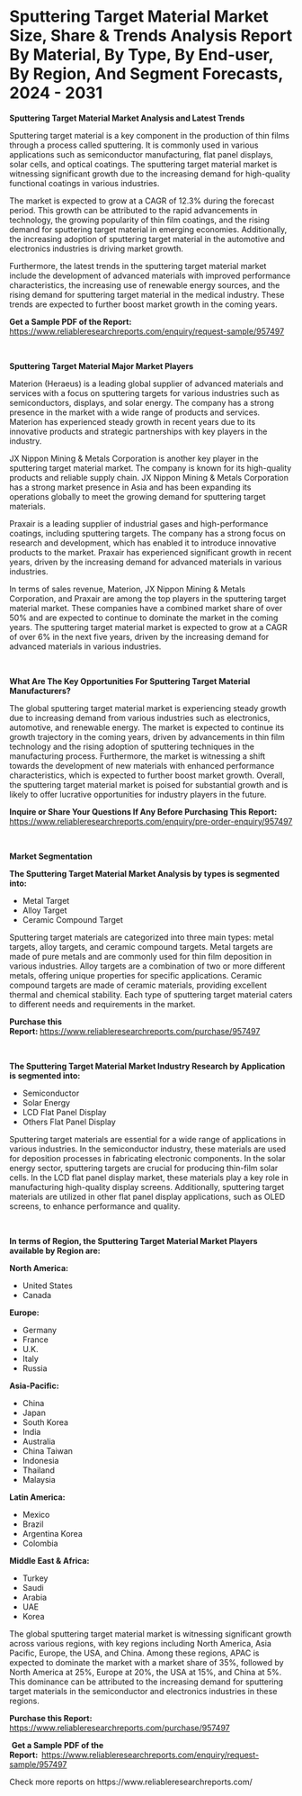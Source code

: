 <p><h1>Sputtering Target Material Market Size, Share & Trends Analysis Report By Material, By Type, By End-user, By Region, And Segment Forecasts, 2024 - 2031</h1></p><p><strong>Sputtering Target Material Market Analysis and Latest Trends</strong></p>
<p><p>Sputtering target material is a key component in the production of thin films through a process called sputtering. It is commonly used in various applications such as semiconductor manufacturing, flat panel displays, solar cells, and optical coatings. The sputtering target material market is witnessing significant growth due to the increasing demand for high-quality functional coatings in various industries.</p><p>The market is expected to grow at a CAGR of 12.3% during the forecast period. This growth can be attributed to the rapid advancements in technology, the growing popularity of thin film coatings, and the rising demand for sputtering target material in emerging economies. Additionally, the increasing adoption of sputtering target material in the automotive and electronics industries is driving market growth.</p><p>Furthermore, the latest trends in the sputtering target material market include the development of advanced materials with improved performance characteristics, the increasing use of renewable energy sources, and the rising demand for sputtering target material in the medical industry. These trends are expected to further boost market growth in the coming years.</p></p>
<p><strong>Get a Sample PDF of the Report:&nbsp;</strong> <a href="https://www.reliableresearchreports.com/enquiry/request-sample/957497">https://www.reliableresearchreports.com/enquiry/request-sample/957497</a></p>
<p>&nbsp;</p>
<p><strong>Sputtering Target Material Major Market Players</strong></p>
<p><p>Materion (Heraeus) is a leading global supplier of advanced materials and services with a focus on sputtering targets for various industries such as semiconductors, displays, and solar energy. The company has a strong presence in the market with a wide range of products and services. Materion has experienced steady growth in recent years due to its innovative products and strategic partnerships with key players in the industry.</p><p>JX Nippon Mining & Metals Corporation is another key player in the sputtering target material market. The company is known for its high-quality products and reliable supply chain. JX Nippon Mining & Metals Corporation has a strong market presence in Asia and has been expanding its operations globally to meet the growing demand for sputtering target materials.</p><p>Praxair is a leading supplier of industrial gases and high-performance coatings, including sputtering targets. The company has a strong focus on research and development, which has enabled it to introduce innovative products to the market. Praxair has experienced significant growth in recent years, driven by the increasing demand for advanced materials in various industries.</p><p>In terms of sales revenue, Materion, JX Nippon Mining & Metals Corporation, and Praxair are among the top players in the sputtering target material market. These companies have a combined market share of over 50% and are expected to continue to dominate the market in the coming years. The sputtering target material market is expected to grow at a CAGR of over 6% in the next five years, driven by the increasing demand for advanced materials in various industries.</p></p>
<p>&nbsp;</p>
<p><strong>What Are The Key Opportunities For Sputtering Target Material Manufacturers?</strong></p>
<p><p>The global sputtering target material market is experiencing steady growth due to increasing demand from various industries such as electronics, automotive, and renewable energy. The market is expected to continue its growth trajectory in the coming years, driven by advancements in thin film technology and the rising adoption of sputtering techniques in the manufacturing process. Furthermore, the market is witnessing a shift towards the development of new materials with enhanced performance characteristics, which is expected to further boost market growth. Overall, the sputtering target material market is poised for substantial growth and is likely to offer lucrative opportunities for industry players in the future.</p></p>
<p><strong>Inquire or Share Your Questions If Any Before Purchasing This Report:</strong> <a href="https://www.reliableresearchreports.com/enquiry/pre-order-enquiry/957497">https://www.reliableresearchreports.com/enquiry/pre-order-enquiry/957497</a></p>
<p>&nbsp;</p>
<p><strong>Market Segmentation</strong></p>
<p><strong>The Sputtering Target Material Market Analysis by types is segmented into:</strong></p>
<p><ul><li>Metal Target</li><li>Alloy Target</li><li>Ceramic Compound Target</li></ul></p>
<p><p>Sputtering target materials are categorized into three main types: metal targets, alloy targets, and ceramic compound targets. Metal targets are made of pure metals and are commonly used for thin film deposition in various industries. Alloy targets are a combination of two or more different metals, offering unique properties for specific applications. Ceramic compound targets are made of ceramic materials, providing excellent thermal and chemical stability. Each type of sputtering target material caters to different needs and requirements in the market.</p></p>
<p><strong>Purchase this Report:&nbsp;</strong><a href="https://www.reliableresearchreports.com/purchase/957497">https://www.reliableresearchreports.com/purchase/957497</a></p>
<p>&nbsp;</p>
<p><strong>The Sputtering Target Material Market Industry Research by Application is segmented into:</strong></p>
<p><ul><li>Semiconductor</li><li>Solar Energy</li><li>LCD Flat Panel Display</li><li>Others Flat Panel Display</li></ul></p>
<p><p>Sputtering target materials are essential for a wide range of applications in various industries. In the semiconductor industry, these materials are used for deposition processes in fabricating electronic components. In the solar energy sector, sputtering targets are crucial for producing thin-film solar cells. In the LCD flat panel display market, these materials play a key role in manufacturing high-quality display screens. Additionally, sputtering target materials are utilized in other flat panel display applications, such as OLED screens, to enhance performance and quality.</p></p>
<p>&nbsp;</p>
<p><strong>In terms of Region, the Sputtering Target Material Market Players available by Region are:</strong></p>
<p>
    <p> <strong> North America: </strong>
        <ul>
            <li>United States</li>
            <li>Canada</li>
        </ul>
        </p> 
    <p> <strong> Europe: </strong>
        <ul>
            <li>Germany</li>
            <li>France</li>
            <li>U.K.</li>
            <li>Italy</li>
            <li>Russia</li>
        </ul>
        </p> 
    <p> <strong> Asia-Pacific: </strong>
        <ul>
            <li>China</li>
            <li>Japan</li>
            <li>South Korea</li>
            <li>India</li>
            <li>Australia</li>
            <li>China Taiwan</li>
            <li>Indonesia</li>
            <li>Thailand</li>
            <li>Malaysia</li>
        </ul>
        </p> 
    <p> <strong> Latin America: </strong>
        <ul>
            <li>Mexico</li>
            <li>Brazil</li>
            <li>Argentina Korea</li>
            <li>Colombia</li>
        </ul>
        </p> 
    <p> <strong> Middle East & Africa: </strong>
        <ul>
            <li>Turkey</li>
            <li>Saudi</li>
            <li>Arabia</li>
            <li>UAE</li>
            <li>Korea</li>
        </ul>
    </p>
    </p>
<p><p>The global sputtering target material market is witnessing significant growth across various regions, with key regions including North America, Asia Pacific, Europe, the USA, and China. Among these regions, APAC is expected to dominate the market with a market share of 35%, followed by North America at 25%, Europe at 20%, the USA at 15%, and China at 5%. This dominance can be attributed to the increasing demand for sputtering target materials in the semiconductor and electronics industries in these regions.</p></p>
<p><strong>Purchase this Report: </strong><a href="https://www.reliableresearchreports.com/purchase/957497">https://www.reliableresearchreports.com/purchase/957497</a></p>
<p>&nbsp;<strong>Get a Sample PDF of the Report:&nbsp;&nbsp;</strong><a href="https://www.reliableresearchreports.com/enquiry/request-sample/957497">https://www.reliableresearchreports.com/enquiry/request-sample/957497</a></p>
<p><strong></strong></p>
<p>Check more reports on https://www.reliableresearchreports.com/</p>
